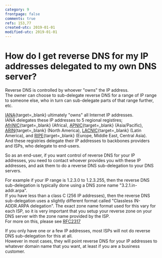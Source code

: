 ```yaml
---
category: 9
frontpage: false
comments: true
refs: 153,77
created-utc: 2019-01-01
modified-utc: 2019-01-01
---
```

# How do I get reverse DNS for my IP addresses delegated to my own DNS server?

Reverse DNS is controlled by whoever "owns" the IP address.  
The owner can choose to sub-delegate reverse DNS for a range of IP range to someone else, who in turn can sub-delegate parts of that range further, etc.

[IANA](http://www.iana.org){target=_blank} ultimately "owns" all Internet IP addresses.  
IANA delegates these IP addresses to 5 regional registires; [AfriNIC](http://www.afrinic.net/){target=_blank} (Africa), [APNIC](http://www.apnic.net/){target=_blank} (Asia/Pacific), [ARIN](http://www.arin.net/){target=_blank} (North America), [LACNIC](http://lacnic.net/en/index.html){target=_blank} (Latin America), and [RIPE](http://www.ripe.net/){target=_blank} (Europe, Middle East, Central Asia).  
And these registries delegate their IP addresses to backbones providers and ISPs, who delegate to end-users.

So as an end-user, if you want control of reverse DNS for your IP addresses, you need to contact whoever provides you with these IP addresses, and ask them to do a reverse DNS sub-delegation to your DNS servers.

For example if your IP range is 1.2.3.0 to 1.2.3.255, then the reverse DNS sub-delegation is typically done using a DNS zone name "3.2.1.in-addr.arpa".  
If you have less than a class C (256 IP addresses), then the reverse DNS sub-delegation uses a slightly different format called "Classless IN-ADDR.ARPA delegation". The exact zone name format used for this vary for each ISP, so it is very important that you setup your reverse zone on your DNS server with the zone name provided by the ISP.  
For more on this, please see [RFC2317](http://www.rfc-editor.org/rfc/rfc2317.txt)

If you only have one or a few IP addresses, most ISPs will not do reverse DNS sub-delegation for this at all.  
However in most cases, they will point reverse DNS for your IP addresses to whatever domain name that you want, at least if you are a business customer.

